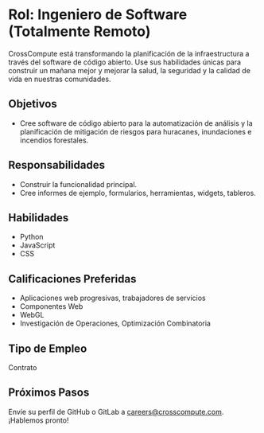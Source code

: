 # Rol: Ingeniero de Software (Totalmente Remoto)

CrossCompute está transformando la planificación de la infraestructura a través del software de código abierto. Use sus habilidades únicas para construir un mañana mejor y mejorar la salud, la seguridad y la calidad de vida en nuestras comunidades.

## Objetivos

- Cree software de código abierto para la automatización de análisis y la planificación de mitigación de riesgos para huracanes, inundaciones e incendios forestales.

## Responsabilidades

- Construir la funcionalidad principal.
- Cree informes de ejemplo, formularios, herramientas, widgets, tableros.

## Habilidades

- Python
- JavaScript
- CSS

## Calificaciones Preferidas

- Aplicaciones web progresivas, trabajadores de servicios
- Componentes Web
- WebGL
- Investigación de Operaciones, Optimización Combinatoria

## Tipo de Empleo

Contrato

## Próximos Pasos

Envíe su perfil de GitHub o GitLab a <careers@crosscompute.com>. ¡Hablemos pronto!
